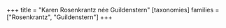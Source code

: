 +++
title = "Karen Rosenkrantz née Guildenstern"
[taxonomies]
families = ["Rosenkrantz", "Guildenstern"]
+++